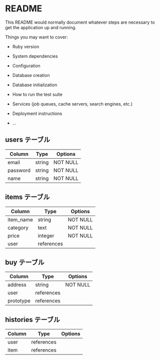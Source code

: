 # README

This README would normally document whatever steps are necessary to get the
application up and running.

Things you may want to cover:

* Ruby version

* System dependencies

* Configuration

* Database creation

* Database initialization

* How to run the test suite

* Services (job queues, cache servers, search engines, etc.)

* Deployment instructions

* ...

## users テーブル

| Column     | Type   | Options  |
| --------   | ------ | -------- |
| email      | string | NOT NULL |
| password   | string | NOT NULL |
| name       | string | NOT NULL |



## items テーブル

| Column     | Type       | Options  |
| ---------- | ---------- | -------- |
| item_name  | string     | NOT NULL |
| category   | text       | NOT NULL |
| price      | integer    | NOT NULL |
| user       | references |          |

## buy テーブル

| Column    | Type       | Options  |
| --------- | ---------- | -------- |
| address   | string     | NOT NULL |
| user      | references |          |
| prototype | references |          |

## histories テーブル

| Column    | Type       | Options  |
| --------- | ---------- | -------- |
| user      | references |          |
| item      | references |          |
